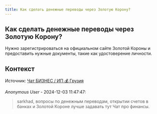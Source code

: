 ```yaml
---
title: Как сделать денежные переводы через Золотую Корону?
---
```


## Как сделать денежные переводы через Золотую Корону?

Нужно зарегистрироваться на официальном сайте Золотой Короны и предоставить нужные документы, такие как удостоверение личности.

## Контекст

Источник: [Чат БИЗНЕС / ИП 💰 Грузия](https://t.me/ip_ge)

_Anonymous User_ - 2024-12-03 11:47:47:

> sarkhad, вопросы по денежным переводам, открытии счетов в банках и Золотой Короне лучше задавать тут Чат про финансы.
